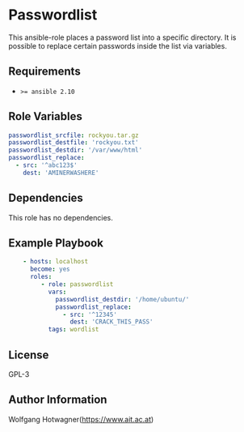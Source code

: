 Passwordlist
============

This ansible-role places a password list into a specific directory. It is possible to replace certain passwords inside the list via variables.

Requirements
------------

- `>= ansible 2.10`

Role Variables
--------------

```yaml
passwordlist_srcfile: rockyou.tar.gz
passwordlist_destfile: 'rockyou.txt'
passwordlist_destdir: '/var/www/html'
passwordlist_replace:
  - src: '^abc123$'
    dest: 'AMINERWASHERE'
```

Dependencies
------------

This role has no dependencies.

Example Playbook
----------------

```yaml
    - hosts: localhost
      become: yes
      roles:
         - role: passwordlist
           vars:
             passwordlist_destdir: '/home/ubuntu/'
             passwordlist_replace:
               - src: '^12345'
                 dest: 'CRACK_THIS_PASS'
           tags: wordlist
```

License
-------

GPL-3

Author Information
------------------

Wolfgang Hotwagner(https://www.ait.ac.at)
